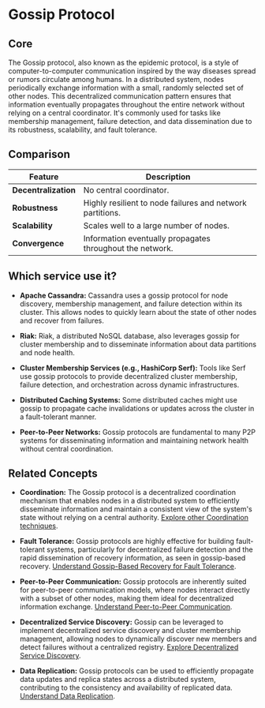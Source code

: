 # Gossip Protocol

## Core

The Gossip protocol, also known as the epidemic protocol, is a style of computer-to-computer communication inspired by the way diseases spread or rumors circulate among humans. In a distributed system, nodes periodically exchange information with a small, randomly selected set of other nodes. This decentralized communication pattern ensures that information eventually propagates throughout the entire network without relying on a central coordinator. It's commonly used for tasks like membership management, failure detection, and data dissemination due to its robustness, scalability, and fault tolerance.

## Comparison

| Feature | Description |
|---|---|
| **Decentralization** | No central coordinator. |
| **Robustness** | Highly resilient to node failures and network partitions. |
| **Scalability** | Scales well to a large number of nodes. |
| **Convergence** | Information eventually propagates throughout the network. |

## Which service use it?



-   **Apache Cassandra:** Cassandra uses a gossip protocol for node discovery, membership management, and failure detection within its cluster. This allows nodes to quickly learn about the state of other nodes and recover from failures.

-   **Riak:** Riak, a distributed NoSQL database, also leverages gossip for cluster membership and to disseminate information about data partitions and node health.

-   **Cluster Membership Services (e.g., HashiCorp Serf):** Tools like Serf use gossip protocols to provide decentralized cluster membership, failure detection, and orchestration across dynamic infrastructures.

-   **Distributed Caching Systems:** Some distributed caches might use gossip to propagate cache invalidations or updates across the cluster in a fault-tolerant manner.

-   **Peer-to-Peer Networks:** Gossip protocols are fundamental to many P2P systems for disseminating information and maintaining network health without central coordination.

## Related Concepts

-   **Coordination:** The Gossip protocol is a decentralized coordination mechanism that enables nodes in a distributed system to efficiently disseminate information and maintain a consistent view of the system's state without relying on a central authority. [Explore other Coordination techniques](../README.md).

-   **Fault Tolerance:** Gossip protocols are highly effective for building fault-tolerant systems, particularly for decentralized failure detection and the rapid dissemination of recovery information, as seen in gossip-based recovery. [Understand Gossip-Based Recovery for Fault Tolerance](../../fault-tolerance/gossip-recovery/README.md).

-   **Peer-to-Peer Communication:** Gossip protocols are inherently suited for peer-to-peer communication models, where nodes interact directly with a subset of other nodes, making them ideal for decentralized information exchange. [Understand Peer-to-Peer Communication](../../communication/p2p/README.md).

-   **Decentralized Service Discovery:** Gossip can be leveraged to implement decentralized service discovery and cluster membership management, allowing nodes to dynamically discover new members and detect failures without a centralized registry. [Explore Decentralized Service Discovery](../../service-discovery/decentralized-discovery/README.md).

-   **Data Replication:** Gossip protocols can be used to efficiently propagate data updates and replica states across a distributed system, contributing to the consistency and availability of replicated data. [Understand Data Replication](../../data-replication/README.md).
